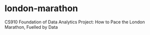 # london-marathon
CS910 Foundation of Data Analytics Project: How to Pace the London Marathon, Fuelled by Data
